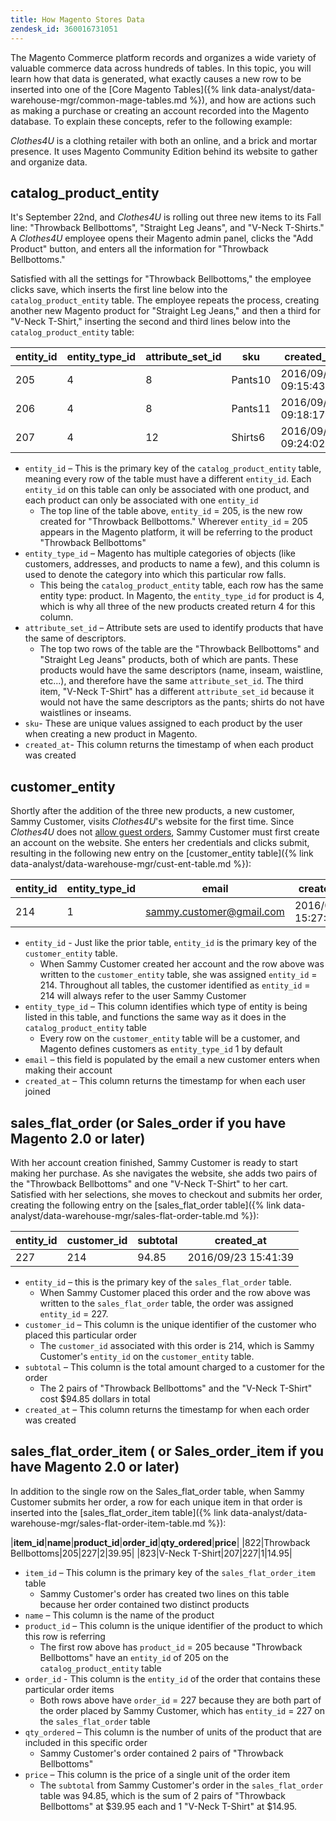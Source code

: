 ```yaml
---
title: How Magento Stores Data
zendesk_id: 360016731051
---
```


The Magento Commerce platform records and organizes a wide variety of valuable commerce data across hundreds of tables. In this topic, you will learn how that data is generated, what exactly causes a new row to be inserted into one of the [Core Magento Tables]({% link data-analyst/data-warehouse-mgr/common-mage-tables.md %}), and how are actions such as making a purchase or creating an account recorded into the Magento database. To explain these concepts, refer to the following example:

_Clothes4U_ is a clothing retailer with both an online, and a brick and mortar presence. It uses Magento Community Edition behind its website to gather and organize data.

## catalog\_product\_entity

It's September 22nd, and _Clothes4U_ is rolling out three new items to its Fall line: "Throwback Bellbottoms", "Straight Leg Jeans", and "V-Neck T-Shirts." A _Clothes4U_ employee opens their Magento admin panel, clicks the "Add Product" button, and enters all the information for "Throwback Bellbottoms."

Satisfied with all the settings for "Throwback Bellbottoms," the employee clicks save, which inserts the first line below into the `catalog_product_entity` table. The employee repeats the process, creating another new Magento product for "Straight Leg Jeans," and then a third for "V-Neck T-Shirt," inserting the second and third lines below into the `catalog_product_entity` table:

|**entity\_id**|**entity\_type\_id**|**attribute\_set\_id**|**sku**|**created\_at**|
|---|---|---|---|---|
|205|4|8|Pants10|2016/09/22 09:15:43|
|206|4|8|Pants11|2016/09/22 09:18:17|
|207|4|12|Shirts6|2016/09/22 09:24:02|

* `entity_id` – This is the primary key of the `catalog_product_entity` table, meaning every row of the table must have a different `entity_id`. Each `entity_id` on this table can only be associated with one product, and each product can only be associated with one `entity_id`
    * The top line of the table above, `entity_id` = 205, is the new row created for "Throwback Bellbottoms." Wherever `entity_id` = 205 appears in the Magento platform, it will be referring to the product "Throwback Bellbottoms"
* `entity_type_id` – Magento has multiple categories of objects (like customers, addresses, and products to name a few), and this column is used to denote the category into which this particular row falls.
    * This being the `catalog_product_entity` table, each row has the same entity type: product. In Magento, the `entity_type_id` for product is 4, which is why all three of the new products created return 4 for this column.
* `attribute_set_id` – Attribute sets are used to identify products that have the same of descriptors.
    * The top two rows of the table are the "Throwback Bellbottoms" and "Straight Leg Jeans" products, both of which are pants. These products would have the same descriptors (name, inseam, waistline, etc...), and therefore have the same `attribute_set_id`. The third item, "V-Neck T-Shirt" has a different `attribute_set_id` because it would not have the same descriptors as the pants; shirts do not have waistlines or inseams.
* `sku`\- These are unique values assigned to each product by the user when creating a new product in Magento.
* `created_at`\- This column returns the timestamp of when each product was created

## customer\_entity

Shortly after the addition of the three new products, a new customer, Sammy Customer, visits _Clothes4U_'s website for the first time. Since _Clothes4U_ does not [allow guest orders](https://support.magento.com/hc/en-us/articles/360016729951-Common-Magento-Misconceptions), Sammy Customer must first create an account on the website. She enters her credentials and clicks submit, resulting in the following new entry on the [customer\_entity table]({% link data-analyst/data-warehouse-mgr/cust-ent-table.md %}):

|**entity\_id**|**entity\_type\_id**|**email**|**created\_at**|
|---|---|---|---|
|214|1|sammy.customer@gmail.com|2016/09/23 15:27:12|

* `entity_id` - Just like the prior table, `entity_id` is the primary key of the `customer_entity` table.
    * When Sammy Customer created her account and the row above was written to the `customer_entity` table, she was assigned `entity_id` = 214. Throughout all tables, the customer identified as `entity_id` = 214 will always refer to the user Sammy Customer
* `entity_type_id` – This column identifies which type of entity is being listed in this table, and functions the same way as it does in the `catalog_product_entity` table
    * Every row on the `customer_entity` table will be a customer, and Magento defines customers as `entity_type_id` 1 by default
* `email` – this field is populated by the email a new customer enters when making their account
* `created_at` – This column returns the timestamp for when each user joined

## sales\_flat\_order (or Sales\_order if you have Magento 2.0 or later)

With her account creation finished, Sammy Customer is ready to start making her purchase. As she navigates the website, she adds two pairs of the "Throwback Bellbottoms" and one "V-Neck T-Shirt" to her cart. Satisfied with her selections, she moves to checkout and submits her order, creating the following entry on the [sales\_flat\_order table]({% link data-analyst/data-warehouse-mgr/sales-flat-order-table.md %}):

|**entity\_id**|**customer\_id**|**subtotal**|**created\_at**|
|---|---|---|---|
|227|214|94.85|2016/09/23 15:41:39|

* `entity_id` – this is the primary key of the `sales_flat_order` table.
    * When Sammy Customer placed this order and the row above was written to the `sales_flat_order` table, the order was assigned `entity_id` = 227.
* `customer_id` – This column is the unique identifier of the customer who placed this particular order
    * The `customer_id` associated with this order is 214, which is Sammy Customer's `entity_id` on the `customer_entity` table.
* `subtotal` – This column is the total amount charged to a customer for the order
    * The 2 pairs of "Throwback Bellbottoms" and the "V-Neck T-Shirt" cost $94.85 dollars in total
* `created_at` – This column returns the timestamp for when each order was created

## sales\_flat\_order\_item ( or Sales\_order\_item if you have Magento 2.0 or later)

In addition to the single row on the Sales\_flat\_order table, when Sammy Customer submits her order, a row for each unique item in that order is inserted into the [sales\_flat\_order\_item table]({% link data-analyst/data-warehouse-mgr/sales-flat-order-item-table.md %}):

|**item\_id**|**name**|**product\_id**|**order\_id**|**qty\_ordered**|**price**|
|822|Throwback Bellbottoms|205|227|2|39.95|
|823|V-Neck T-Shirt|207|227|1|14.95|

* `item_id` – This column is the primary key of the `sales_flat_order_item` table
    * Sammy Customer's order has created two lines on this table because her order contained two distinct products
* `name` – This column is the name of the product
* `product_id` – This column is the unique identifier of the product to which this row is referring
    * The first row above has `product_id` = 205 because "Throwback Bellbottoms" have an `entity_id` of 205 on the `catalog_product_entity` table
* `order_id` - This column is the `entity_id` of the order that contains these particular order items
    * Both rows above have `order_id` = 227 because they are both part of the order placed by Sammy Customer, which has `entity_id` = 227 on the `sales_flat_order` table
* `qty_ordered` – This column is the number of units of the product that are included in this specific order
    * Sammy Customer's order contained 2 pairs of "Throwback Bellbottoms"
* `price` – This column is the price of a single unit of the order item
    * The `subtotal` from Sammy Customer's order in the `sales_flat_order` table was 94.85, which is the sum of 2 pairs of "Throwback Bellbottoms" at $39.95 each and 1 "V-Neck T-Shirt" at $14.95.
